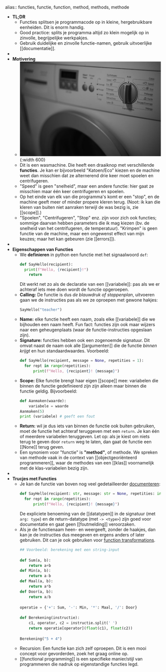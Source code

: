 alias:: functies, functie, function, method, methods, methode

- **TL;DR**
	- Functies splitsen je programmacode op in kleine, hergebruikbare eenheiden. Dit is enorm handig.
	- Good practice: splits je programma altijd zo klein mogelijk op in zinvolle, begrijpelijke werkpakjes.
	- Gebruik duidelijke en zinvolle functie-namen, gebruik uitvoerlijke [[documentatie]].
-
- **Motivering**
	- ![image.jpg](../assets/waschmaschine.jpg){:width 600}
	- Dit is een wasmachine. Die heeft een draaiknop met verschillende **functies**. Je kan er bijvoorbeeld "Katoen/Eco" kiezen en de machine weet dan misschien dat ze alternerend drie keer moet spoelen en centrifugeren.
	- "Speed" is geen "snelheid", maar een andere functie: hier gaat ze misschien maar één keer centrifugeren en spoelen.
	- Op het einde van elk van die programma's komt er een "stop", en de machine geeft meer of minder propere kleren terug. (Noot: ik kan die kleren van buiten niet aanraken terwijl de was bezig is, zie [[scope]].)
	- "Spoelen", "Centrifugeren", "Stop" enz. zijn voor zich ook functies; sommige daarvan hebben parameters die ik mag kiezen (bv. de snelheid van het centrifugeren, de temperatuur). "Krimpen" is geen functie van de machine, maar een ongewenst effect van mijn keuzes; maar het kan gebeuren (zie [[errors]]).
-
- **Eigenschappen van Functies**
	- We **definieren** in python een functie met het signaalwoord `def`:
	  ```python
	  def SayHello(recipient):
	  	print(f"Hello, {recipient}!")
	      return 
	  ```
	  Dit werkt net zo als de declaratie van een [[variabele]]: pas als we er achteraf iets mee doen wordt de functie opgeroepen.
	- **Calling:** De functie is dus *de blauwdruk of stappenplan*, uitvoeren gaan we de instructies pas als we ze oproepen met gewone hakjes:
	  ```python
	  SayHello("teacher")
	  ```
	- **Name:** elke functie heeft een naam, zoals elke [[variabele]] die we bijhouden een naam heeft. Fun fact: functies zijn ook maar wijzers naar een geheugenplaats (waar de functie-instructies opgeslaan zijn).
	- **Signature:** functies hebben ook een zogenoemde signatuur. Dit omvat naast de naam ook alle [[argumenten]] die de functie *binnen krijgt* en hun standaardwaardes. Voorbeeld:
	  ```python
	  def SayHello(recipient, message = None, repetities = 1):
	  	for rept in range(repetities):
	  		print(f"Hello, {recipient}! {message}")
	  ```
	- **Scope:** Elke functie brengt haar eigen [[scope]] mee: variabelen die binnen de functie gedefinieerd zijn zijn alleen maar binnen die functie geldig. Bijvoorbeeld:
	  ```python
	  def Aanmaken(waarde):
	      variabele = waarde
	  Aanmaken(5)    
	  print (variabele) # geeft een fout
	  ```
	- **Return:** wil je dus iets van binnen de functie ook buiten gebruiken, moet de functie het achteraf teruggeven met een `return`. Je kan één of meerdere variabelen teruggeven. Let op: als je kiest om niets terug te geven door `return` weg te laten, dan gaat de functie een [[None]] terug geven.
	- Een synoniem voor "functie" is **"method"**, of methode. We spreken van methode vaak in de context van [[objectgeoriënteerd programmeren]], waar de methodes van een [[klas]] voornamelijk met de klas-variabelen bezig zijn.
-
- **Trucjes met Functies**
	- Je kan de functie van boven nog veel gedetailleerder [documenteren](documentation):
	  ```python
	  def SayHello(recipient: str, message: str = None, repetities: int = 1) -> None:
	  	for rept in range(repetities):
	  		print(f"Hello, {recipient}! {message}")
	  ```
	  De expliciete benoeming van de [[datatypen]] in de signatuur (met `arg: type`) en de return-datatype (met `-> <type>`) zijn goed voor documentatie en gaat geen [[foutmelding]] veroorzaken.
	- Als je de functienaam heen- en weergeeft, zonder de haakjes, dan kan je de instructies dus meegeven en ergens anders of later gebruiken. Dit can je ook gebruiken voor [function transformations](FP).
	  ```python
	  ## Voorbeeld: berekening met een string-input
	  
	  def Sum(a, b):
	      return a+b
	  def Min(a, b):
	      return a-b
	  def Maal(a, b):
	      return a*b
	  def Door(a, b):
	      return a/b
	  
	  operatie = {'+': Sum, '-': Min, '*': Maal, '/': Door}
	  
	  def Berekening(instructie):
	      c1, operator, c2 = instructie.split(' ')
	      return operatie[operator](float(c1), float(c2))
	  
	  Berekening("5 + 4")
	  ```
	- Recursion: Een functie kan zich zelf oproepen. Dit is een mooi concept voor gevorderden, zoek het graag online op.
	- [[functional programming]] is een specifieke manier/stijl van programmeren die nadruk op eigenstandige functies legd.